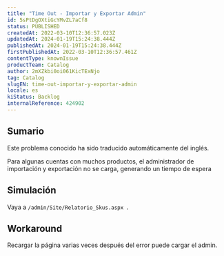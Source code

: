 ```yaml
---
title: "Time Out - Importar y Exportar Admin"
id: 5sPtDgOXtiGcYMvZL7aCf8
status: PUBLISHED
createdAt: 2022-03-10T12:36:57.023Z
updatedAt: 2024-01-19T15:24:38.444Z
publishedAt: 2024-01-19T15:24:38.444Z
firstPublishedAt: 2022-03-10T12:36:57.461Z
contentType: knownIssue
productTeam: Catalog
author: 2mXZkbi0oi061KicTExNjo
tag: Catalog
slugEN: time-out-importar-y-exportar-admin
locale: es
kiStatus: Backlog
internalReference: 424902
---
```


## Sumario

<div class="alert alert-info">
  <p>Este problema conocido ha sido traducido automáticamente del inglés.</p>
</div>


Para algunas cuentas con muchos productos, el administrador de importación y exportación no se carga, generando un tiempo de espera



##

## Simulación


Vaya a `/admin/Site/Relatorio_Skus.aspx `.




## Workaround


Recargar la página varias veces después del error puede cargar el admin.


